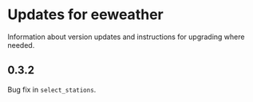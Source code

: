# Updates for eeweather

Information about version updates and instructions for upgrading where
needed.

## 0.3.2

Bug fix in `select_stations`.
